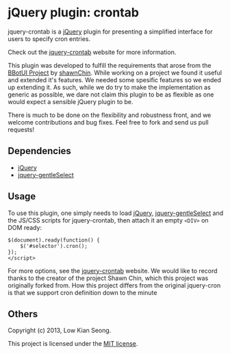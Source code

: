# jQuery plugin: crontab

jquery-crontab is a [jQuery] plugin for
presenting a simplified interface for users to specify cron entries.

Check out the [jquery-crontab] website for more information.

This plugin was developed to fulfill the requirements that arose
from the [BBotUI Project] by [shawnChin]. While working on a project we found it
useful and extended it's features. We needed some spesific features so we
ended up extending it.
As such, while we do try to make the implementation as generic
as possible, we dare not claim this plugin to be as flexible
as one would expect a sensible jQuery plugin to be.

There is much to be done on the flexibility and robustness front,
and we welcome contributions and bug fixes. Feel free to fork
and send us pull requests!

## Dependencies

 * [jQuery]
 * [jquery-gentleSelect]

## Usage

To use this plugin, one simply needs to load [jQuery], [jquery-gentleSelect]
and the JS/CSS scripts for jquery-crontab, then attach it an empty `<DIV>`
on DOM ready:

    $(document).ready(function() {
        $('#selector').cron();
    });
    </script>

For more options, see the [jquery-crontab] website. We would like to record
thanks to the creator of the project Shawn Chin, which this project was originally
forked from. How this project differs from the original jquery-cron is that we support cron definition down to the minute


## Others

Copyright (c) 2013, Low Kian Seong.

This project is licensed under the [MIT license].

 [jQuery]: http://jquery.com "jQuery"
 [shawnChin]: http://shawnchin.github.com
 [jquery-crontab]: http://shawnchin.github.com/jquery-crontab "jquery-crontab"
 [BBotUI Project]: https://github.com/shawnchin/bbotui "BBotUI project"
 [jquery-gentleSelect]: http://shawnchin.github.com/jquery-gentleSelect "jquery-gentleSelect"
 [MIT License]: http://www.opensource.org/licenses/mit-license.php "MIT License"
